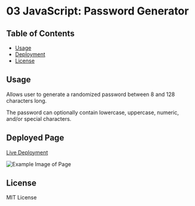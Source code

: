 # 03 JavaScript: Password Generator

## Table of Contents

- [Usage](#usage)
- [Deployment](#deployed-page)
- [License](#license)

## Usage

Allows user to generate a randomized password between 8 and 128 characters long.

The password can optionally contain lowercase, uppercase, numeric, and/or special characters.

## Deployed Page

[Live Deployment](https://notaud.github.io/bootcamp-challenge-3/)

![Example Image of Page](https://imgur.com/EBtuhIW.png)

## License

MIT License
